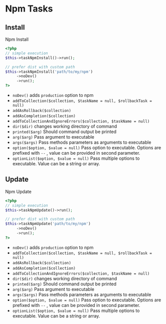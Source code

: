 # Npm Tasks

## Install


Npm Install

``` php
<?php
// simple execution
$this->taskNpmInstall()->run();

// prefer dist with custom path
$this->taskNpmInstall('path/to/my/npm')
     ->noDev()
     ->run();
?>
```

* `noDev()`  adds `production` option to npm
* `addToCollection($collection, $taskName = null, $rollbackTask = null)` 
* `addAsRollback($collection)` 
* `addAsCompletion($collection)` 
* `addToCollectionAndIgnoreErrors($collection, $taskName = null)` 
* `dir($dir)`  changes working directory of command
* `printed($arg)`  Should command output be printed
* `arg($arg)`  Pass argument to executable
* `args($args)`  Pass methods parameters as arguments to executable
* `option($option, $value = null)`  Pass option to executable. Options are prefixed with `--` , value can be provided in second parameter.
* `optionList($option, $value = null)`  Pass multiple options to executable. Value can be a string or array.

## Update


Npm Update

```php
<?php
// simple execution
$this->taskNpmUpdate()->run();

// prefer dist with custom path
$this->taskNpmUpdate('path/to/my/npm')
     ->noDev()
     ->run();
?>
```

* `noDev()`  adds `production` option to npm
* `addToCollection($collection, $taskName = null, $rollbackTask = null)` 
* `addAsRollback($collection)` 
* `addAsCompletion($collection)` 
* `addToCollectionAndIgnoreErrors($collection, $taskName = null)` 
* `dir($dir)`  changes working directory of command
* `printed($arg)`  Should command output be printed
* `arg($arg)`  Pass argument to executable
* `args($args)`  Pass methods parameters as arguments to executable
* `option($option, $value = null)`  Pass option to executable. Options are prefixed with `--` , value can be provided in second parameter.
* `optionList($option, $value = null)`  Pass multiple options to executable. Value can be a string or array.

